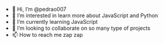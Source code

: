 - 👋 Hi, I’m @pedrao007
- 👀 I’m interested in learn more about JavaScript and Python
- 🌱 I’m currently learning JavaScript
- 💞️ I’m looking to collaborate on so many type of projects
- 📫 How to reach me zap zap

<!---
pedrao007/pedrao007 is a ✨ special ✨ repository because its `README.md` (this file) appears on your GitHub profile.
You can click the Preview link to take a look at your changes.
--->
